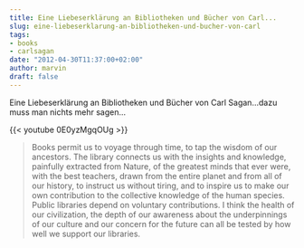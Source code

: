 ```yaml
---
title: Eine Liebeserklärung an Bibliotheken und Bücher von Carl...
slug: eine-liebeserklarung-an-bibliotheken-und-bucher-von-carl
tags:
- books
- carlsagan
date: "2012-04-30T11:37:00+02:00"
author: marvin
draft: false
---
```

Eine Liebeserklärung an Bibliotheken und Bücher von Carl Sagan...dazu
muss man nichts mehr sagen...

{{< youtube 0E0yzMgqOUg >}}

> Books permit us to voyage through time, to tap the wisdom of our
> ancestors. The library connects us with the insights and knowledge,
> painfully extracted from Nature, of the greatest minds that ever were,
> with the best teachers, drawn from the entire planet and from all of
> our history, to instruct us without tiring, and to inspire us to make
> our own contribution to the collective knowledge of the human species.
> Public libraries depend on voluntary contributions. I think the health
> of our civilization, the depth of our awareness about the
> underpinnings of our culture and our concern for the future can all be
> tested by how well we support our libraries.